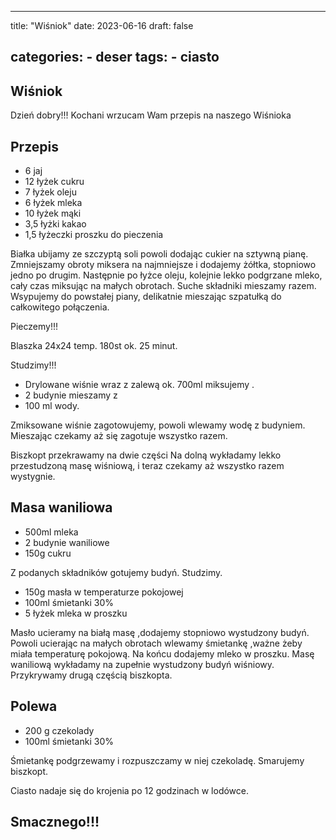 

---
title: "Wiśniok"
date: 2023-06-16
draft: false

categories:
    - deser
tags:
    - ciasto
---

## Wiśniok


Dzień dobry!!!
Kochani wrzucam Wam przepis na naszego Wiśnioka


## Przepis


* 6 jaj
* 12 łyżek cukru
* 7 łyżek oleju
* 6 łyżek mleka
* 10 łyżek mąki
* 3,5 łyżki kakao
* 1,5 łyżeczki proszku do pieczenia

Białka ubijamy ze szczyptą soli powoli dodając cukier na sztywną pianę. 
Zmniejszamy obroty miksera na najmniejsze i dodajemy żółtka, stopniowo jedno po drugim. 
Następnie po łyżce oleju, kolejnie lekko podgrzane mleko, cały czas miksując na małych obrotach.
Suche składniki mieszamy razem.
Wsypujemy do powstałej piany, delikatnie mieszając szpatułką do całkowitego połączenia.

Pieczemy!!!

Blaszka 24x24
 temp. 180st ok. 25 minut.

Studzimy!!!

* Drylowane wiśnie wraz z zalewą ok. 700ml miksujemy .
* 2 budynie mieszamy z
* 100 ml wody.

Zmiksowane wiśnie zagotowujemy, powoli wlewamy wodę z budyniem. Mieszając czekamy aż się zagotuje wszystko razem.

Biszkopt przekrawamy na dwie części
Na dolną wykładamy lekko przestudzoną masę wiśniową, 
i teraz czekamy aż wszystko razem wystygnie.


## Masa waniliowa


* 500ml mleka
* 2 budynie waniliowe
* 150g cukru

Z podanych składników gotujemy budyń. 
Studzimy.

* 150g masła w temperaturze pokojowej
* 100ml śmietanki 30%
* 5 łyżek mleka w proszku

Masło ucieramy na białą masę ,dodajemy stopniowo wystudzony budyń. Powoli ucierając na małych obrotach wlewamy śmietankę ,ważne żeby miała temperaturę pokojową. 
Na końcu dodajemy mleko w proszku.
Masę waniliową wykładamy na zupełnie wystudzony budyń wiśniowy. Przykrywamy drugą częścią biszkopta.


## Polewa


* 200 g czekolady
* 100ml śmietanki 30%

Śmietankę podgrzewamy i rozpuszczamy w niej czekoladę.
Smarujemy biszkopt.

Ciasto nadaje się do krojenia po 12 godzinach w lodówce.

## Smacznego!!!
